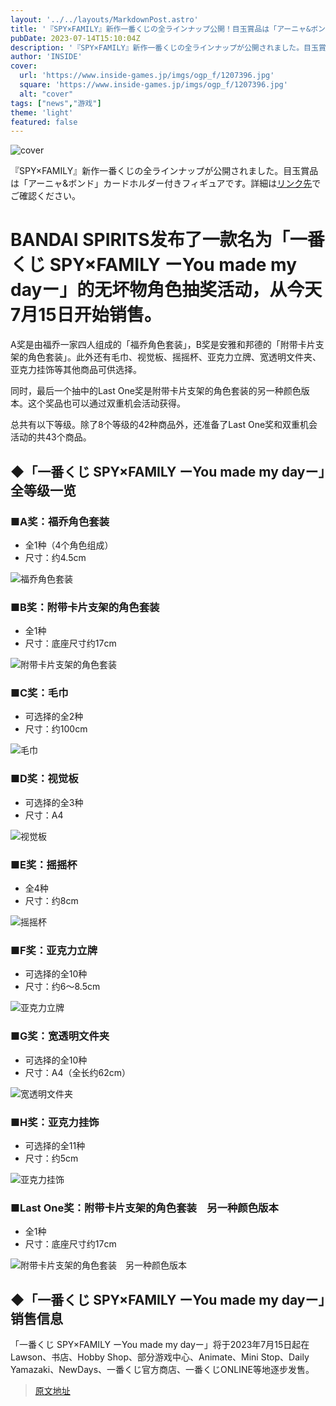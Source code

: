 ```yaml
---
layout: '../../layouts/MarkdownPost.astro'
title: '『SPY×FAMILY』新作一番くじの全ラインナップ公開！目玉賞品は「アーニャ&ボンド」カードホルダー付きフィギュア'
pubDate: 2023-07-14T15:10:04Z
description: '『SPY×FAMILY』新作一番くじの全ラインナップが公開されました。目玉賞品は「アーニャ&ボンド」カードホルダー付きフィギュアです。詳細はリンク先でご確認ください。'
author: 'INSIDE'
cover:
  url: 'https://www.inside-games.jp/imgs/ogp_f/1207396.jpg'
  square: 'https://www.inside-games.jp/imgs/ogp_f/1207396.jpg'
  alt: "cover"
tags: ["news","游戏"]
theme: 'light'
featured: false
---
```


![cover](https://www.inside-games.jp/imgs/ogp_f/1207396.jpg)

『SPY×FAMILY』新作一番くじの全ラインナップが公開されました。目玉賞品は「アーニャ&ボンド」カードホルダー付きフィギュアです。詳細は[リンク先](https://www.inside-games.jp/article/2023/07/15/147210.html)でご確認ください。

# BANDAI SPIRITS发布了一款名为「一番くじ SPY×FAMILY ーYou made my dayー」的无坏物角色抽奖活动，从今天7月15日开始销售。

A奖是由福乔一家四人组成的「福乔角色套装」，B奖是安雅和邦德的「附带卡片支架的角色套装」。此外还有毛巾、视觉板、摇摇杯、亚克力立牌、宽透明文件夹、亚克力挂饰等其他商品可供选择。

同时，最后一个抽中的Last One奖是附带卡片支架的角色套装的另一种颜色版本。这个奖品也可以通过双重机会活动获得。

总共有以下等级。除了8个等级的42种商品外，还准备了Last One奖和双重机会活动的共43个商品。

## ◆「一番くじ SPY×FAMILY ーYou made my dayー」全等级一览

### ■A奖：福乔角色套装
- 全1种（4个角色组成）
- 尺寸：约4.5cm

![福乔角色套装](https://www.inside-games.jp/imgs/zoom/1207398.jpg)

### ■B奖：附带卡片支架的角色套装
- 全1种
- 尺寸：底座尺寸约17cm

![附带卡片支架的角色套装](https://www.inside-games.jp/imgs/zoom/1207396.jpg)

### ■C奖：毛巾
- 可选择的全2种
- 尺寸：约100cm

![毛巾](https://www.inside-games.jp/imgs/zoom/1207399.jpg)

### ■D奖：视觉板
- 可选择的全3种
- 尺寸：A4

![视觉板](https://www.inside-games.jp/imgs/zoom/1207395.jpg)

### ■E奖：摇摇杯
- 全4种
- 尺寸：约8cm

![摇摇杯](https://www.inside-games.jp/imgs/zoom/1207397.jpg)

### ■F奖：亚克力立牌
- 可选择的全10种
- 尺寸：约6～8.5cm

![亚克力立牌](https://www.inside-games.jp/imgs/zoom/1207400.jpg)

### ■G奖：宽透明文件夹
- 可选择的全10种
- 尺寸：A4（全长约62cm）

![宽透明文件夹](https://www.inside-games.jp/imgs/zoom/1207394.jpg)

### ■H奖：亚克力挂饰
- 可选择的全11种
- 尺寸：约5cm

![亚克力挂饰](https://www.inside-games.jp/imgs/zoom/1207401.jpg)

### ■Last One奖：附带卡片支架的角色套装　另一种颜色版本
- 全1种
- 尺寸：底座尺寸约17cm

![附带卡片支架的角色套装　另一种颜色版本](https://www.inside-games.jp/imgs/zoom/1207392.jpg)

## ◆「一番くじ SPY×FAMILY ーYou made my dayー」销售信息

「一番くじ SPY×FAMILY ーYou made my dayー」将于2023年7月15日起在Lawson、书店、Hobby Shop、部分游戏中心、Animate、Mini Stop、Daily Yamazaki、NewDays、一番くじ官方商店、一番くじONLINE等地逐步发售。

>[原文地址](https://www.inside-games.jp/article/2023/07/15/147210.html)  